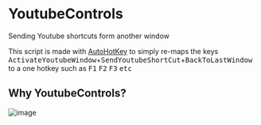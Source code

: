 # YoutubeControls
Sending Youtube shortcuts form another window

This script is made with [AutoHotKey](https://www.autohotkey.com/) to simply re-maps the keys <kbd>ActivateYoutubeWindow</kbd>+<kbd>SendYoutubeShortCut</kbd>+<kbd>BackToLastWindow</kbd>
to a one hotkey such as <kbd>F1</kbd> <kbd>F2</kbd> <kbd>F3</kbd> <kbd>etc</kbd>

## Why YoutubeControls?
![image](https://user-images.githubusercontent.com/115028809/196289809-b10b5c54-4979-4ff0-b1ff-aa20d6479361.png)
